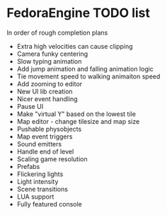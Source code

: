 # FedoraEngine TODO list  
In order of rough completion plans

- Extra high velocities can cause clipping
- Camera funky centering  
- Slow typing animation  
- Add jump animation and falling animation logic  
- Tie movement speed to walking animaiton speed  
- Add zooming to editor  
- New UI lib creation
- Nicer event handling  
- Pause UI  
- Make "virtual Y" based on the lowest tile 
- Map editor - change tilesize and map size  
- Pushable physobjects  
- Map event triggers  
- Sound emitters  
- Handle end of level  
- Scaling game resolution  
- Prefabs  
- Flickering lights  
- Light intensity  
- Scene transitions  
- LUA support  
- Fully featured console  



